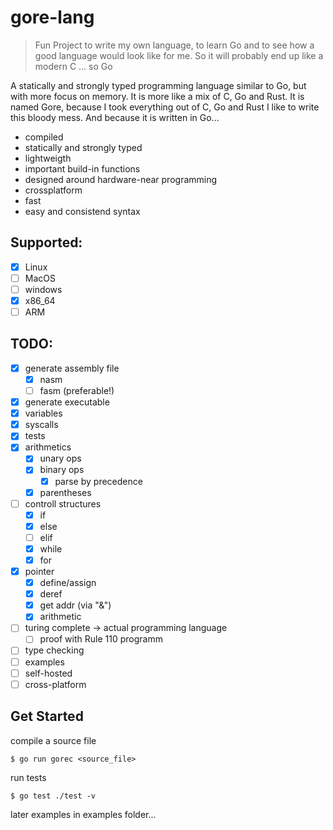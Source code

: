 # gore-lang

> Fun Project to write my own language, to learn Go and to see how a good language would look like for me. So it will probably end up like a modern C ... so Go

A statically and strongly typed programming language similar to Go, but with more focus on memory. It is more like a mix of C, Go and Rust.
It is named Gore, because I took everything out of C, Go and Rust I like to write this bloody mess.
And because it is written in Go...

* compiled
* statically and strongly typed
* lightweigth
* important build-in functions
* designed around hardware-near programming
* crossplatform
* fast
* easy and consistend syntax

## Supported:
* [x] Linux
* [ ] MacOS
* [ ] windows
* [x] x86_64
* [ ] ARM

## TODO:
* [x] generate assembly file
  * [x] nasm
  * [ ] fasm (preferable!)
* [x] generate executable
* [x] variables
* [x] syscalls
* [x] tests
* [x] arithmetics
  * [x] unary ops
  * [x] binary ops
    * [x] parse by precedence
  * [x] parentheses
* [ ] controll structures
  * [x] if
  * [x] else
  * [ ] elif
  * [x] while
  * [x] for
* [x] pointer
  * [x] define/assign
  * [x] deref
  * [x] get addr (via "&")
  * [x] arithmetic
* [ ] turing complete -> actual programming language
  * [ ] proof with Rule 110 programm
* [ ] type checking
* [ ] examples
* [ ] self-hosted
* [ ] cross-platform

## Get Started

compile a source file
```console
$ go run gorec <source_file>
```
run tests
```console
$ go test ./test -v
```

later examples in examples folder...
